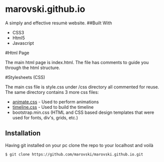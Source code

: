 # marovski.github.io

A simply and effective resumè website.
##Built With
* CSS3
* Html5
* Javascript

#Html Page

The main html page is index.html. The file has comments to guide you through the html structure.

#Stylesheets (CSS)

The main css file is style.css under /css directory all commented for reuse. 
The same directory contains 3 more css files:
* [animate.css](https://github.com/daneden/animate.css) - Used to perform animations
* [timeline.css](https://bootsnipp.com/snippets/yGbV) - Used to build the timeline
* bootstrap.min.css (HTML and CSS based design templates that were used for fonts, div's, grids, etc.)

## Installation
Having git installed on your pc clone the repo to your localhost and voilà

```bash
$ git clone https://github.com/marovski/marovski.github.io.git
```
